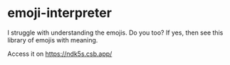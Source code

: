 # emoji-interpreter

I struggle with understanding the emojis. Do you too? If yes, then see this library of emojis with meaning.

Access it on https://ndk5s.csb.app/
